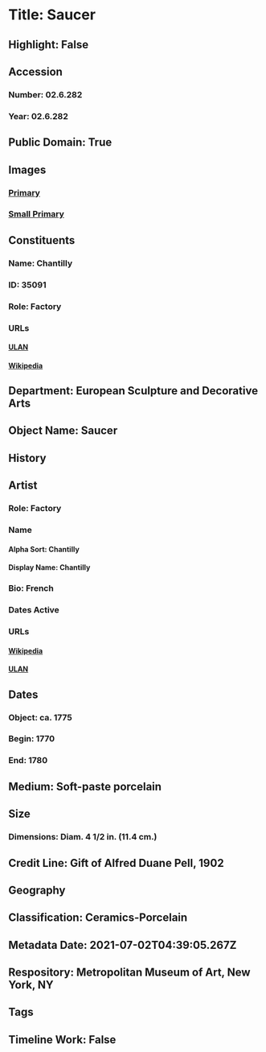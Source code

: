 # Title: Saucer
## Highlight: False
## Accession
### Number: 02.6.282
### Year: 02.6.282
## Public Domain: True
## Images
### [Primary](https://images.metmuseum.org/CRDImages/es/original/36058.jpg)
### [Small Primary](https://images.metmuseum.org/CRDImages/es/web-large/36058.jpg)
## Constituents
### Name: Chantilly
### ID: 35091
### Role: Factory
### URLs
#### [ULAN](http://vocab.getty.edu/page/ulan/500055294)
#### [Wikipedia](https://www.wikidata.org/wiki/Q3398119)
## Department: European Sculpture and Decorative Arts
## Object Name: Saucer
## History
## Artist
### Role: Factory
### Name
#### Alpha Sort: Chantilly
#### Display Name: Chantilly
### Bio: French
### Dates Active
### URLs
#### [Wikipedia](https://www.wikidata.org/wiki/Q3398119)
#### [ULAN](http://vocab.getty.edu/page/ulan/500055294)
## Dates
### Object: ca. 1775
### Begin: 1770
### End: 1780
## Medium: Soft-paste porcelain
## Size
### Dimensions: Diam. 4 1/2 in. (11.4 cm.)
## Credit Line: Gift of Alfred Duane Pell, 1902
## Geography
## Classification: Ceramics-Porcelain
## Metadata Date: 2021-07-02T04:39:05.267Z
## Respository: Metropolitan Museum of Art, New York, NY
## Tags
## Timeline Work: False